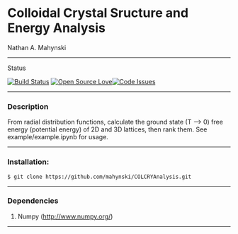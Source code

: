 # Colloidal Crystal Sructure and Energy Analysis

Nathan A. Mahynski

---

Status

[![Build Status](https://travis-ci.org/mahynski/COLCRYAnalysis.svg?branch=master)](https://travis-ci.org/mahynski/COLCRYAnalysis) [![Open Source Love](https://badges.frapsoft.com/os/v2/open-source.svg?v=103)](https://github.com/ellerbrock/open-source-badge/)[![Code Issues](https://www.quantifiedcode.com/api/v1/project/3da8c6c93889458ba0906f118fd5f303/badge.svg)](https://www.quantifiedcode.com/app/project/3da8c6c93889458ba0906f118fd5f303)

---

### Description

From radial distribution functions, calculate the ground state (T --> 0) free energy (potential energy) of 2D and 3D lattices, then rank them. See example/example.ipynb for usage.

---

### Installation:

```
$ git clone https://github.com/mahynski/COLCRYAnalysis.git
```

---

### Dependencies

1. Numpy (http://www.numpy.org/)

---
